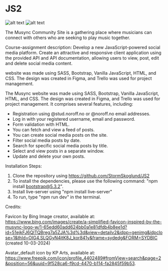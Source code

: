 # JS2

![alt text](C:\Users\Skogl\OneDrive\Dokumenter\github\JS2\images\Screen1-min.png)
![alt text](C:\Users\Skogl\OneDrive\Dokumenter\github\JS2\images\Screen2.png)

The Musync Community Site is a gathering place where musicians can connect with others who are seeking to play music together.

Course-assignment description:
Develop a new JavaScript-powered social media platform. Create an attractive and responsive client application using the provided API and API documentation, allowing users to view, post, edit and delete social media content.

website was made using SASS, Bootstrap, Vanilla JavaScript, HTML, and CSS. The design was created in Figma, and Trello was used for project management.

The Musync website was made using SASS, Bootstrap, Vanilla JavaScript, HTML, and CSS. The design was created in Figma, and Trello was used for project management. It comprises several features, including:

- Registration using @stud.noroff.no or @noroff.no email addresses.
- Log in with your registered username, email and password.
- Form validation with HTML.
- You can fetch and view a feed of posts.
- You can create social media posts on the site.
- Filter social media posts by date.
- Search for specific social media posts by title.
- Select and view posts in a separate window.
- Update and delete your own posts.

Installation Steps:

1. Clone the repository using https://github.com/StormSkoglund/JS2
2. To install the dependencies, please use the following command: "npm install bootstrap@5.3.2".
3. Install live-server using "npm install live-server"
4. To run, type "npm run dev" in the terminal.

Credits:

Favicon by Bing Image creator, available at: https://www.bing.com/images/create/a-simplified-favicon-inspired-by-the-musync-logo-w/1-65edd60add624bb0a1e81dfdb4b8ee1d?id=51ejkFJ6QITQBreg7a5ZJA%3d%3d&view=detailv2&idpp=genimg&idpclose=1&thId=OIG4.SLQGyN4itK8J_kor841y&frame=sydedg&FORM=SYDBIC (created 10-03-2024)

Avatar_default icon by KP Arts, available at: https://www.freepik.com/icon/profile_4402489#fromView=search&page=2&position=56&uuid=9f528ca6-f9cd-4470-b114-fa2845f59b53.
